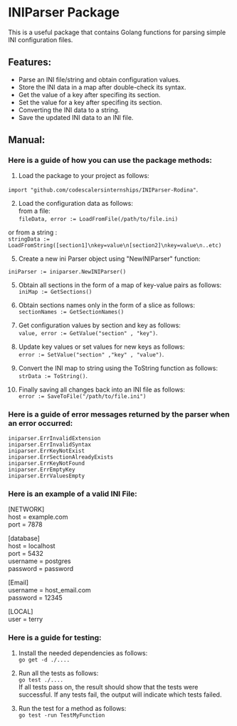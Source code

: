 # __INIParser Package__

This is a useful package that contains Golang functions for parsing simple INI configuration files.

## __Features:__
- Parse an INI file/string and obtain configuration values.
- Store the INI data in a map after double-check its syntax.
- Get the value of a key after specifing its section.
- Set the value for a key after specifing its section.
- Converting the INI data to a string.
- Save the updated INI data to an INI file.


## __Manual:__

### __Here is a guide of how you can use the package methods:__


1. Load the package to your project as follows:

`import "github.com/codescalersinternships/INIParser-Rodina"`.

2. Load the configuration data as follows:<br>
from a file:<br>
`fileData, error := LoadFromFile(/path/to/file.ini)`

 or from a string :<br>
 `stringData := LoadFromString([section1]\nkey=value\n[section2]\nkey=value\n..etc)`  <br>


5. Create a new ini Parser object using "NewINIParser" function:<br>

`iniParser := iniparser.NewINIParser()`

5. Obtain all sections in the form of a map of key-value pairs as follows:<br>
 `iniMap := GetSections()`

6. Obtain sections names only in the form of a slice as follows:<br>
 `sectionNames := GetSectionNames()`

7. Get configuration values by section and key as follows:<br>
 `value, error := GetValue("section" , "key")`.

5. Update key values or set values for new keys as follows: <br>
`error := SetValue("section" ,"key" , "value")`.

6. Convert the INI map to string using the ToString function as follows:<br>
 `strData := ToString()`.

7. Finally saving all changes back into an INI file as follows: <br>
`error := SaveToFile("/path/to/file.ini")`

### __Here is a guide of error messages returned by the parser when an error occurred:__

`iniparser.ErrInvalidExtension` <br>
`iniparser.ErrInvalidSyntax` <br>
`iniparser.ErrKeyNotExist` <br>
`iniparser.ErrSectionAlreadyExists` <br>
`iniparser.ErrKeyNotFound` <br>
`iniparser.ErrEmptyKey` <br>
`iniparser.ErrValuesEmpty` <br>

### __Here is an example of a valid INI File:__

[NETWORK] <br>
host = example.com <br>
port = 7878<br>

[database]<br>
host = localhost<br>
port = 5432<br>
username = postgres<br>
password = password<br>

[Email]<br>
username = host_email.com<br>
password = 12345<br>

[LOCAL]<br>
user = terry<br>


### __Here is a guide for testing:__

1. Install the needed dependencies as follows:<br>
`go get -d ./....` 

2. Run all the tests as follows:  <br>
`go test ./....`
<br>If all tests pass on, the result should show that the tests were successful. If any tests fail, the output will indicate which tests failed.

3. Run the test for a method as follows: <br>
`go test -run TestMyFunction`












